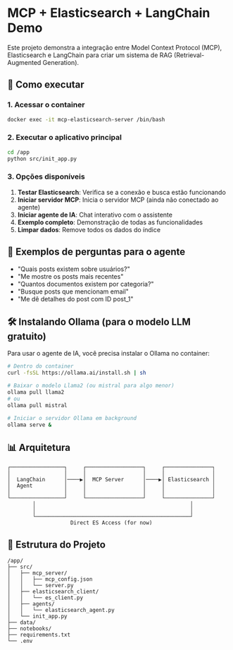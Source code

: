 # MCP + Elasticsearch + LangChain Demo

Este projeto demonstra a integração entre Model Context Protocol (MCP), Elasticsearch e LangChain para criar um sistema de RAG (Retrieval-Augmented Generation).

## 🚀 Como executar

### 1. Acessar o container

```bash
docker exec -it mcp-elasticsearch-server /bin/bash
```

### 2. Executar o aplicativo principal

```bash
cd /app
python src/init_app.py
```

### 3. Opções disponíveis

1. **Testar Elasticsearch**: Verifica se a conexão e busca estão funcionando
2. **Iniciar servidor MCP**: Inicia o servidor MCP (ainda não conectado ao agente)
3. **Iniciar agente de IA**: Chat interativo com o assistente
4. **Exemplo completo**: Demonstração de todas as funcionalidades
5. **Limpar dados**: Remove todos os dados do índice

## 📝 Exemplos de perguntas para o agente

- "Quais posts existem sobre usuários?"
- "Me mostre os posts mais recentes"
- "Quantos documentos existem por categoria?"
- "Busque posts que mencionam email"
- "Me dê detalhes do post com ID post_1"

## 🛠️ Instalando Ollama (para o modelo LLM gratuito)

Para usar o agente de IA, você precisa instalar o Ollama no container:

```bash
# Dentro do container
curl -fsSL https://ollama.ai/install.sh | sh

# Baixar o modelo Llama2 (ou mistral para algo menor)
ollama pull llama2
# ou
ollama pull mistral

# Iniciar o servidor Ollama em background
ollama serve &
```

## 📊 Arquitetura

```
┌─────────────────┐     ┌──────────────────┐     ┌───────────────┐
│                 │     │                  │     │               │
│  LangChain      │────▶│  MCP Server      │────▶│ Elasticsearch │
│  Agent          │     │                  │     │               │
│                 │     │                  │     │               │
└─────────────────┘     └──────────────────┘     └───────────────┘
        │                                                 │
        │                                                 │
        └─────────────────────────────────────────────────┘
                    Direct ES Access (for now)
```

## 🔧 Estrutura do Projeto

```
/app/
├── src/
│   ├── mcp_server/
│   │   ├── mcp_config.json
│   │   └── server.py
│   ├── elasticsearch_client/
│   │   └── es_client.py
│   ├── agents/
│   │   └── elasticsearch_agent.py
│   └── init_app.py
├── data/
├── notebooks/
├── requirements.txt
└── .env
```
